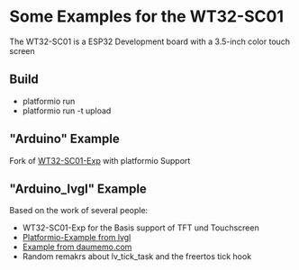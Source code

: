 # Some Examples for the WT32-SC01 
The WT32-SC01 is a ESP32 Development board with a 3.5-inch color touch screen

## Build

* platformio run
* platformio run -t upload

## "Arduino" Example
Fork of [WT32-SC01-Exp](https://github.com/seaniefs/WT32-SC01-Exp) with platformio Support


## "Arduino_lvgl" Example

Based on the work of several people:
* WT32-SC01-Exp for the Basis support of TFT und Touchscreen
* [Platformio-Example from lvgl](https://github.com/lvgl/lv_platformio)
* [Example from daumemo.com](https://daumemo.com/how-to-use-lvgl-library-on-arduino-with-an-esp-32-and-spi-lcd/) 
* Random remakrs about lv_tick_task and the freertos tick hook

